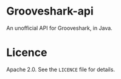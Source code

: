 # Grooveshark-api

An unofficial API for Grooveshark, in Java.

# Licence

Apache 2.0. See the `LICENCE` file for details.